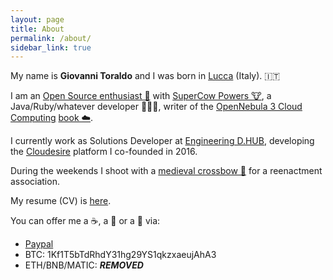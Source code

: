 ```yaml
---
layout: page
title: About
permalink: /about/
sidebar_link: true
---
```

My name is **Giovanni Toraldo** and I was born in [Lucca][lucca] (Italy). 🇮🇹

I am an [Open Source enthusiast 🐧][1] with [SuperCow Powers 🐮][2], a
Java/Ruby/whatever developer 🧑🏻‍💻, writer of the [OpenNebula 3 Cloud Computing][3]
[book ☁️][4].

I currently work as Solutions Developer at [Engineering D.HUB][5],
developing the [Cloudesire][6] platform I co-founded in 2016.

During the weekends I shoot with a [medieval crossbow 🎯][7] for a reenactment
association.

My resume (CV) is [here](https://gionn.net/files/giovanni-toraldo-cv.pdf).

You can offer me a ☕, a 🍺 or a 🍕 via:

* [Paypal](https://paypal.me/gionn)
* BTC: 1Kf1T5bTdRhdY31hg29YS1qkzxaeujAhA3
* ETH/BNB/MATIC: ***REMOVED***

[lucca]: https://goo.gl/maps/ULH2ab9wLrNGa3M86
[1]: https://github.com/gionn
[2]: https://serverfault.com/users/72778/giovanni-toraldo
[3]: https://www.packtpub.com/virtualization-and-cloud/opennebula-3-cloud-computing
[4]: https://www.amazon.com/OpenNebula-Cloud-Computing-Giovanni-Toraldo/dp/1849517460
[5]: https://eng.it/dhub
[6]: https://www.cloudesire.com
[7]: https://consanpaolino.org/gallery
